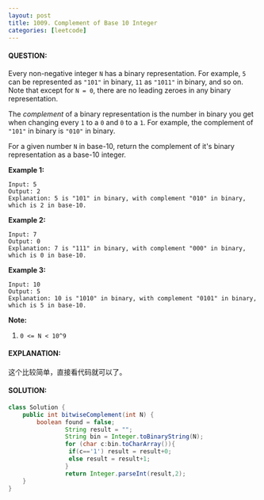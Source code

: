 ```yaml
---
layout: post
title: 1009. Complement of Base 10 Integer
categories: [leetcode]
---
```


#### QUESTION:

Every non-negative integer `N` has a binary representation.  For example, `5` can be represented as `"101"` in binary, `11` as `"1011"` in binary, and so on.  Note that except for `N = 0`, there are no leading zeroes in any binary representation.

The *complement* of a binary representation is the number in binary you get when changing every `1` to a `0` and `0` to a `1`.  For example, the complement of `"101"` in binary is `"010"` in binary.

For a given number `N` in base-10, return the complement of it's binary representation as a base-10 integer.

**Example 1:**

```
Input: 5
Output: 2
Explanation: 5 is "101" in binary, with complement "010" in binary, which is 2 in base-10.
```

**Example 2:**

```
Input: 7
Output: 0
Explanation: 7 is "111" in binary, with complement "000" in binary, which is 0 in base-10.
```

**Example 3:**

```
Input: 10
Output: 5
Explanation: 10 is "1010" in binary, with complement "0101" in binary, which is 5 in base-10.
```

**Note:**

1. `0 <= N < 10^9`

#### EXPLANATION:

这个比较简单，直接看代码就可以了。

#### SOLUTION:

```JAVA
class Solution {
    public int bitwiseComplement(int N) {
        boolean found = false;
				String result = "";
				String bin = Integer.toBinaryString(N);
				for (char c:bin.toCharArray()){
   				 if(c=='1') result = result+0;
   				 else result = result+1;
				}
				return Integer.parseInt(result,2);
    }
}
```

